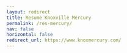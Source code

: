 ```yaml
---
layout: redirect
title: Resume Knoxville Mercury
permalink: /res-mercury/
nav: false
horizontal: false
redirect_url: https://www.knoxmercury.com/
---
```



